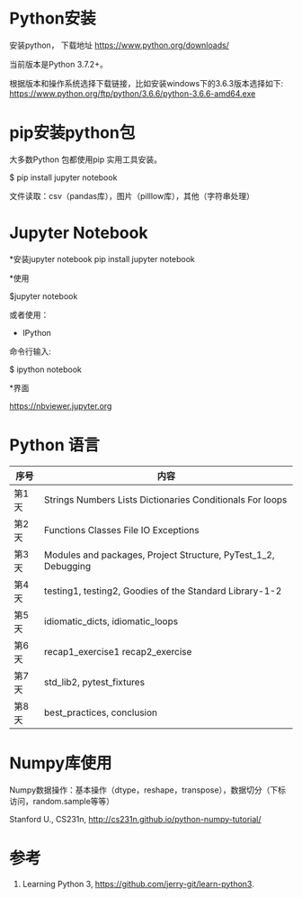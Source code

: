 # Python安装

安装python， 下载地址 https://www.python.org/downloads/

当前版本是Python 3.7.2+。

根据版本和操作系统选择下载链接，比如安装windows下的3.6.3版本选择如下:
 https://www.python.org/ftp/python/3.6.6/python-3.6.6-amd64.exe

# pip安装python包
大多数Python 包都使用pip 实用工具安装。

$ pip install jupyter notebook 

文件读取：csv（pandas库），图片（pilllow库），其他（字符串处理）

# Jupyter Notebook 

*安装jupyter notebook
 pip install jupyter notebook

*使用

 $jupyter notebook

或者使用：

* IPython 

命令行输入:

 $ ipython notebook

*界面

 https://nbviewer.jupyter.org

# Python 语言

| 序号  | 内容                                                         |
| ----- | ------------------------------------------------------------ |
| 第1天 | Strings  Numbers  Lists  Dictionaries  Conditionals  For loops |
| 第2天 | Functions   Classes   File IO   Exceptions                   |
| 第3天 | Modules and packages,  Project Structure,  PyTest_1_2,   Debugging |
| 第4天 | testing1,   testing2,   Goodies of the Standard Library-1-2  |
| 第5天 | idiomatic_dicts,  idiomatic_loops                            |
| 第6天 | recap1_exercise1   recap2_exercise                           |
| 第7天 | std_lib2,   pytest_fixtures                                  |
| 第8天 | best_practices, conclusion                                   |


# Numpy库使用

Numpy数据操作：基本操作（dtype，reshape，transpose），数据切分（下标访问，random.sample等等）

Stanford U., CS231n, http://cs231n.github.io/python-numpy-tutorial/

# 参考 

1. Learning Python 3, https://github.com/jerry-git/learn-python3.
